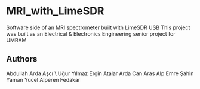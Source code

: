 # MRI_with_LimeSDR
Software side of an MRI spectrometer built with LimeSDR USB
This project was built as an Electrical & Electronics Engineering senior project for UMRAM 

## Authors
Abdullah Arda Aşcı \\
Uğur Yılmaz
Ergin Atalar
Arda Can Aras
Alp Emre Şahin
Yaman Yücel
Alperen Fedakar
